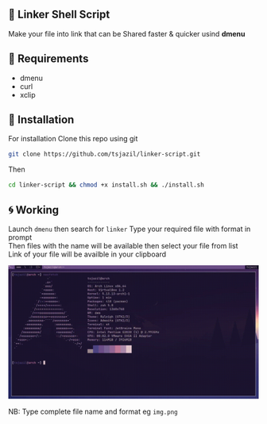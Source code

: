 ## 🌟 Linker Shell Script

Make your file into link that can be Shared faster & quicker usind **dmenu**

📎 Requirements
--
- dmenu
- curl
- xclip

🚀 Installation 
--
For installation Clone this repo using git

```sh
git clone https://github.com/tsjazil/linker-script.git
```
Then 
```sh
cd linker-script && chmod +x install.sh && ./install.sh
```
🌀 Working 
--
Launch `dmenu` then search for `linker`  Type your required file with format in prompt <br>
Then files with the name will be available then select your file from list <br>
Link of your file will be availble in your clipboard <br>

![demo](https://raw.githubusercontent.com/tsjazil/linker-script/master/assets/linker.gif)

NB: Type complete file name and format eg `img.png`

